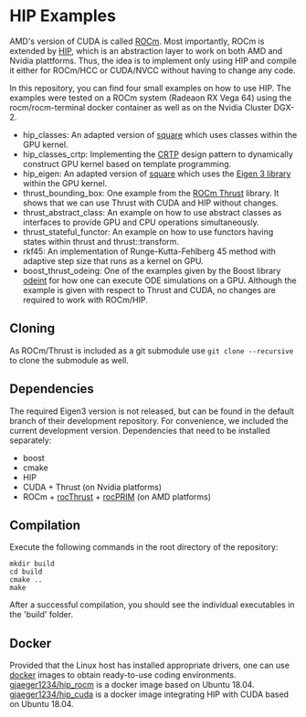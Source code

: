 # HIP Examples

AMD's version of CUDA is called [ROCm](https://github.com/RadeonOpenCompute/ROCm). 
Most importantly, ROCm is extended by [HIP](https://github.com/ROCm-Developer-Tools/HIP), which is an abstraction layer to work on both AMD and Nvidia plattforms.
Thus, the idea is to implement only using HIP and compile it either for ROCm/HCC or CUDA/NVCC without having to change any code.

In this repository, you can find four small examples on how to use HIP. The examples were tested on a ROCm system (Radeaon RX Vega 64) using the rocm/rocm-terminal docker container as well as on the Nvidia Cluster DGX-2.

* hip_classes: An adapted version of [square](https://github.com/ROCm-Developer-Tools/HIP/tree/master/samples/0_Intro/square) which uses classes within the GPU kernel.
* hip_classes_crtp: Implementing the [CRTP](https://en.wikipedia.org/wiki/Curiously_recurring_template_pattern) design pattern to dynamically construct GPU kernel based on template programming.
* hip_eigen: An adapted version of [square](https://github.com/ROCm-Developer-Tools/HIP/tree/master/samples/0_Intro/square) which uses the [Eigen 3 library](http://eigen.tuxfamily.org/index.php?title=Main_Page) within the GPU kernel.
* thrust_bounding_box: One example from the [ROCm Thrust](https://github.com/ROCmSoftwarePlatform/Thrust/blob/master/examples/bounding_box.cu) library. It shows that we can use Thrust with CUDA and HIP without changes.
* thrust_abstract_class: An example on how to use abstract classes as interfaces to provide GPU and CPU operations simultaneously. 
* thrust_stateful_functor: An example on how to use functors having states within thrust and thrust::transform.
* rkf45: An implementation of Runge-Kutta-Fehlberg 45 method with adaptive step size that runs as a kernel on GPU.
* boost_thrust_odeing: One of the examples given by the Boost library [odeint](https://www.boost.org/doc/libs/1_71_0/libs/numeric/odeint/doc/html/boost_numeric_odeint/tutorial/using_cuda__or_openmp__tbb_______via_thrust.html) for how one can execute ODE simulations on a GPU. Although the example is given with respect to Thrust and CUDA, no changes are required to work with ROCm/HIP.

## Cloning

As ROCm/Thrust is included as a git submodule use `git clone --recursive` to clone the submodule as well.

## Dependencies

The required Eigen3 version is not released, but can be found in the default branch of their development repository. 
For convenience, we included the current development version.
Dependencies that need to be installed separately:

* boost
* cmake
* HIP
* CUDA + Thrust (on Nvidia platforms)
* ROCm + [rocThrust](https://github.com/ROCmSoftwarePlatform/rocThrust) + [rocPRIM](https://github.com/ROCmSoftwarePlatform/rocPRIM) (on AMD platforms)

## Compilation

Execute the following commands in the root directory of the repository:

```
mkdir build
cd build
cmake ..
make
```

After a successful compilation, you should see the individual executables in the 'build' folder.

## Docker

Provided that the Linux host has installed appropriate drivers, one can use [docker](https://docs.docker.com/) images to obtain ready-to-use coding environments.
[gjaeger1234/hip_rocm](https://cloud.docker.com/repository/docker/gjaeger1234/hip_rocm) is a docker image based on Ubuntu 18.04.
[gjaeger1234/hip_cuda](https://hub.docker.com/r/gjaeger1234/hip_cuda) is a docker image integrating HIP with CUDA based on Ubuntu 18.04.
